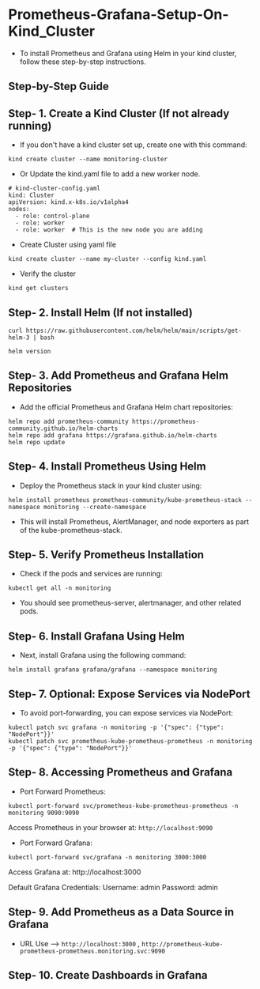 # Prometheus-Grafana-Setup-On-Kind_Cluster
- To install Prometheus and Grafana using Helm in your kind cluster, follow these step-by-step instructions.
## Step-by-Step Guide
## Step- 1. Create a Kind Cluster (If not already running)
- If you don't have a kind cluster set up, create one with this command:
```
kind create cluster --name monitoring-cluster
```
- Or Update the kind.yaml file to add a new worker node.
```
# kind-cluster-config.yaml
kind: Cluster
apiVersion: kind.x-k8s.io/v1alpha4
nodes:
  - role: control-plane
  - role: worker
  - role: worker  # This is the new node you are adding

```
- Create Cluster using yaml file
```
kind create cluster --name my-cluster --config kind.yaml

```
- Verify the cluster
```
kind get clusters
```
## Step- 2. Install Helm (If not installed)
```
curl https://raw.githubusercontent.com/helm/helm/main/scripts/get-helm-3 | bash
```
```
helm version
```

## Step- 3. Add Prometheus and Grafana Helm Repositories
- Add the official Prometheus and Grafana Helm chart repositories:
```
helm repo add prometheus-community https://prometheus-community.github.io/helm-charts
helm repo add grafana https://grafana.github.io/helm-charts
helm repo update
```
## Step- 4. Install Prometheus Using Helm
- Deploy the Prometheus stack in your kind cluster using:
```
helm install prometheus prometheus-community/kube-prometheus-stack --namespace monitoring --create-namespace
```
- This will install Prometheus, AlertManager, and node exporters as part of the kube-prometheus-stack.

## Step- 5. Verify Prometheus Installation
- Check if the pods and services are running:
```
kubectl get all -n monitoring
```
- You should see prometheus-server, alertmanager, and other related pods.

## Step- 6. Install Grafana Using Helm
- Next, install Grafana using the following command:
```
helm install grafana grafana/grafana --namespace monitoring
```
## Step- 7. Optional: Expose Services via NodePort
- To avoid port-forwarding, you can expose services via NodePort:
```
kubectl patch svc grafana -n monitoring -p '{"spec": {"type": "NodePort"}}'
kubectl patch svc prometheus-kube-prometheus-prometheus -n monitoring -p '{"spec": {"type": "NodePort"}}'
```
## Step- 8. Accessing Prometheus and Grafana
- Port Forward Prometheus:
```
kubectl port-forward svc/prometheus-kube-prometheus-prometheus -n monitoring 9090:9090
```
Access Prometheus in your browser at:  `http://localhost:9090`

- Port Forward Grafana:
```
kubectl port-forward svc/grafana -n monitoring 3000:3000
```
Access Grafana at:
http://localhost:3000

Default Grafana Credentials:
Username: admin
Password: admin

## Step- 9. Add Prometheus as a Data Source in Grafana
- URL Use --> `http://localhost:3000` , `http://prometheus-kube-prometheus-prometheus.monitoring.svc:9090`

## Step- 10. Create Dashboards in Grafana
